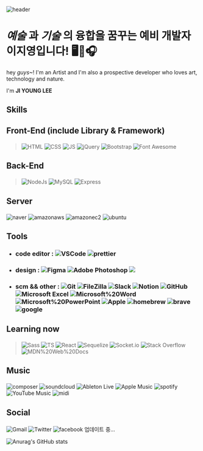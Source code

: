 ![header](https://capsule-render.vercel.app/api?type=Waving&color=timeGradient&height=180&section=header&text=반가워요!%20어서와요%20뿌뿌~🥳&fontSize=40&fontColor=ffffff&animation=twinkling&fontAlignY=32)
  
# <em>예술</em> 과 <em>기술</em> 의 융합을 꿈꾸는 예비 개발자 이지영입니다! 🖥🤝🎧
<section>
  <p>hey <em>guys</em>~! I'm an Artist and I'm also a prospective developer who loves art, technology and nature.</p>
  <p>I'm <strong>JI YOUNG LEE</strong></p>
</section>

## <p>Skills</p>  

## <p>Front-End (include Library & Framework)</p>
  > <img alt="HTML" src ="https://img.shields.io/badge/HTML-E34F26.svg?&style=plastic&logo=HTML5&logoColor=white"/> <img alt="CSS" src ="https://img.shields.io/badge/CSS-1572B6.svg?&?style=plastic&logo=CSS3&logoColor=white"/> <img alt="JS" src ="https://img.shields.io/badge/JS-F7DF1E.svg?&?style=plastic&logo=JavaScript&logoColor=white"/> <img alt="jQuery" src ="https://img.shields.io/badge/jQuery-0769AD.svg?&?style=plastic&logo=jQuery&logoColor=white"/> <img alt="Bootstrap" src ="https://img.shields.io/badge/Bootstrap5-7952B3.svg?&?style=plastic&logo=Bootstrap&logoColor=white"/> <img alt="Font Awesome" src ="https://img.shields.io/badge/fontawesome-23528DD7.svg?&?style=plastic&logo=fontawesome&logoColor=white"/> 

## <p>Back-End </p>
  > <img alt="NodeJs" src ="https://img.shields.io/badge/Node.js-339933.svg?&?style=plastic&logo=Node.js&logoColor=white"/> <img alt="MySQL" src ="https://img.shields.io/badge/MySQL-4479A1.svg?&?style=plastic&logo=MySQL&logoColor=white"/> <img alt="Express" src ="https://img.shields.io/badge/Express-000000.svg?&?style=plastic&logo=Express&logoColor=white"/> 

## <p>Server</p>
<img alt="naver" src="https://img.shields.io/badge/naver-23232F3E.svg?&?style=plastic&logo=naver&logoColor=white"/> <img alt="amazonaws" src="https://img.shields.io/badge/AWS-23232F3E.svg?&?style=plastic&logo=amazonaws&logoColor=white"/> <img alt="amazonec2" src="https://img.shields.io/badge/Amazon%20Ec2-F24E1E.svg?&?style=plastic&logo=amazonec2&logoColor=white"/> <img alt="ubuntu" src ="https://img.shields.io/badge/ubuntu-23E95420.svg?&?style=plastic&logo=ubuntu&Color=white"/>

## <p>Tools</p>
  * ### code editor : <img alt="VSCode" src="https://img.shields.io/badge/Visual Studio Code-007ACC.svg?&?style=plastic&logo=Visual Studio Code&logoColor=white"/> <img alt="prettier" src="https://img.shields.io/badge/prettier-23F7B93E.svg?&?style=plastic&logo=prettier&logoColor=white"/>
   * ### design : <img alt="Figma" src ="https://img.shields.io/badge/Figma-F24E1E.svg?&?style=plastic&logo=Figma&logoColor=white"/> <img alt="Adobe Photoshop" src ="https://img.shields.io/badge/photoshop-31A8FF.svg?&?style=plastic&logo=adobephotoshop&logoColor=white"/> <img src="https://img.shields.io/badge/-photopea-%2318A497" />
  * ### scm && other : <img alt="Git" src="https://img.shields.io/badge/Git-F05032.svg?&?style=plastic&logo=Git&logoColor=white"/> <img alt="FileZilla" src="https://img.shields.io/badge/FileZilla-BF0000.svg?&?style=plastic&logo=FileZilla&logoColor=white"/> <img alt="Slack" src ="https://img.shields.io/badge/Slack-4A154B.svg?&?style=plastic&logo=Slack&logoColor=white"/> <img alt="Notion" src ="https://img.shields.io/badge/Notion-000000.svg?&?style=plastic&logo=Notion&logoColor=white"/> <img alt="GitHub" src="https://img.shields.io/badge/GitHub-181717.svg?&?style=plastic&logo=GitHub&logoColor=white"/> <img alt="Microsoft Excel" src ="https://img.shields.io/badge/Excel-23217346.svg?&?style=plastic&logo=Microsoft Excel&Color=white"/> <img alt="Microsoft%20Word" src ="https://img.shields.io/badge/Word-23217346.svg?&?style=plastic&logo=Microsoft%20Word&Color=white"/> <img alt="Microsoft%20PowerPoint" src ="https://img.shields.io/badge/PowerPoint-23B7472A.svg?&?style=plastic&logo=Microsoft%20PowerPoint&Color=white"/> <img alt="Apple" src ="https://img.shields.io/badge/macOs-FF9900.svg?&?style=plastic&logo=Apple&Color=white"/> <img alt="homebrew" src ="https://img.shields.io/badge/homebrew-23FBB040.svg?&?style=plastic&logo=homebrew&Color=white"/> <img alt="brave" src ="https://img.shields.io/badge/brave-23FB542B.svg?&?style=plastic&logo=brave&Color=white"/> <img alt="google" src ="https://img.shields.io/badge/google-234285F4.svg?&?style=plastic&logo=google&Color=white"/> 

## <p>Learning now </p>
  > <img alt="Sass" src ="https://img.shields.io/badge/Sass-CC6699.svg?&?style=plastic&logo=Sass&logoColor=white"/> <img alt="TS" src ="https://img.shields.io/badge/TypeScript-3178C6.svg?&?style=plastic&logo=TypeScript&logoColor=white"/> <img alt="React" src ="https://img.shields.io/badge/React-61DAFB.svg?&?style=plastic&logo=React&logoColor=white"/> <img alt="Sequelize" src ="https://img.shields.io/badge/Sequelize-52B0E7.svg?&?style=plastic&logo=Sequelize&logoColor=white"/> <img alt="Socket.io" src ="https://img.shields.io/badge/Socket.io-23010101.svg?&?style=plastic&logo=socket.io&logoColor=white"/> <img alt="Stack Overflow" src ="https://img.shields.io/badge/Stack%20Overflow-23F58025.svg?&?style=plastic&logo=stackoverflow&logoColor=white"/> <img alt="MDN%20Web%20Docs" src ="https://img.shields.io/badge/MDN%20Web%20Docs-000000.svg?&?style=plastic&logo=mdnwebdocs&logoColor=white"/> 

## <p>Music</p>
<img alt="composer" src="https://img.shields.io/badge/composer-23885630.svg?&?style=plastic&logo=composer&Color=white"/> <img alt="soundcloud" src="https://img.shields.io/badge/soundcloud-23FF3300.svg?&?style=plastic&logo=soundcloud&Color=white"/> <img alt="Ableton Live" src ="https://img.shields.io/badge/Ableton Live-23000000.svg?&?style=plastic&logo=Ableton Live&Color=white"/> <img alt="Apple Music" src ="https://img.shields.io/badge/spotify-231DB954.svg?&?style=plastic&logo=spotify&Color=white"/> <img alt="spotify" src ="https://img.shields.io/badge/Apple Music-23FA243C.svg?&?style=plastic&logo=Apple Music&Color=white"/> <img alt="YouTube Music" src ="https://img.shields.io/badge/YouTube Music-23FF0000.svg?&?style=plastic&logo=YouTube Music&Color=white"/> <img alt="midi" src="https://img.shields.io/badge/midi-000000.svg?&?style=plastic&logo=midi&Color=white"/> 

## <p>Social</p>
<img alt="Gmail" src ="https://img.shields.io/badge/brilliant2102hi@gmail.com-EA4335.svg?&?style=plastic&logo=Gmail&logoColor=white"/> <img alt="Twitter" src ="https://img.shields.io/badge/Twitter-%231DA1F2.svg?&?style=plastic&logo=Twitter&Color=white"/> <img alt="facebook" src ="https://img.shields.io/badge/facebook-%231DA1F2?&?style=plastic&logo=facebook&Color=white"/> 업데이트 중...
<!-- <img alt="Instagram" src ="https://img.shields.io/badge/Instagram-%000000?&??&?style=plastic&logo=Instagram&Color=white"/>  -->

![Anurag's GitHub stats](https://github-readme-stats.vercel.app/api?username=hi2102&show_icons=true&theme=radical)
<!--
**hi2102/hi2102** is a ✨ _special_ ✨ repository because its `README.md` (this file) appears on your GitHub profile.

Here are some ideas to get you started:

- 🔭 I’m currently working on ...
- 🌱 I’m currently learning ...
- 👯 I’m looking to collaborate on ...
- 🤔 I’m looking for help with ...
- 💬 Ask me about ...
- 📫 How to reach me: ...
- 😄 Pronouns: ...
- ⚡ Fun fact: ...
-->
